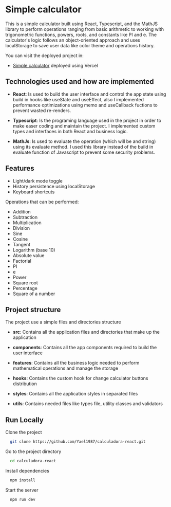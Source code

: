 
# Simple calculator

This is a simple calculator built using React, Typescript, and the MathJS library to perform operations ranging from basic arithmetic to working with trigonometric functions, powers, roots, and constants like PI and e. The calculator's logic follows an object-oriented approach and uses localStorage to save user data like color theme and operations history.

You can visit the deployed project in:

- [Simple calculator](https://calculadora-react-yael1987.vercel.app/) deployed using Vercel

## Technologies used and how are implemented

- **React**: Is used to build the user interface and control the app state using build in hooks like useState and useEffect, also I implemented performance optimizations using memo and useCallback fuctions to prevent wasted re-renders.

- **Typescript**: Is the programing language used in the project in order to make easer coding and maintain the project. I implemented custom types and interfaces in both React and business logic.

- **MathJs**: Is used to evaluate the operation (which will be and string) using its evaluate method. I used this library instead of the build in evaluate function of Javascript to prevent some security problems.

## Features

- Light/dark mode toggle
- History persistence using localStorage
- Keyboard shortcuts

Operations that can be performed:

- Addition
- Subtraction
- Multiplication
- Division
- Sine
- Cosine
- Tangent
- Logarithm (base 10)
- Absolute value
- Factorial
- PI
- e
- Power
- Square root
- Percentage
- Square of a number

## Project structure
The project use a simple files and directories structure
- **src**: Contains all the application files and directories that make up the application

- **components**: Contains all the app components required to build the user interface

- **features**: Contains all the business logic needed to perform mathematical operations and manage the storage

- **hooks**: Contains the custom hook for change calculator buttons distribution

- **styles**: Contains all the application styles in separated files

- **utils**: Contains needed files like types file, utility classes and validators 

## Run Locally

Clone the project

```bash
  git clone https://github.com/Yael1987/calculadora-react.git
```

Go to the project directory

```bash
  cd calculadora-react
```

Install dependencies

```bash
  npm install
```

Start the server

```bash
  npm run dev
```
